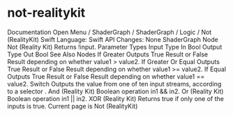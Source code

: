 # not-realitykit
 Documentation 
 Open Menu 
/
 ShaderGraph 
/
ShaderGraph
/
 Logic 
/
 Not (RealityKit) 
Swift
Language: 
Swift
 API Changes: 
None
ShaderGraph Node
Not (Reality
Kit)
Returns !input.
Parameter Types
Input
Type
In
Bool
Output
Type
Out
Bool
See Also
Nodes
If Greater
Outputs True Result or False Result depending on whether value1 > value2.
If Greater Or Equal
Outputs True Result or False Result depending on whether value1 >= value2.
If Equal
Outputs True Result or False Result depending on whether value1 == value2.
Switch
Outputs the value from one of ten input streams, according to a selector .
And (Reality
Kit)
Boolean operation in1 && in2.
Or (Reality
Kit)
Boolean operation in1 || in2.
XOR (Reality
Kit)
Returns true if only one of the inputs is true.
 Current page is Not (RealityKit) 